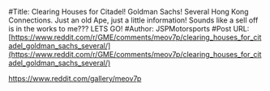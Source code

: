 #Title: Clearing Houses for Citadel! Goldman Sachs! Several Hong Kong Connections. Just an old Ape, just a little information! Sounds like a sell off is in the works to me??? LETS GO!
#Author: JSPMotorsports
#Post URL: [https://www.reddit.com/r/GME/comments/meov7p/clearing_houses_for_citadel_goldman_sachs_several/](https://www.reddit.com/r/GME/comments/meov7p/clearing_houses_for_citadel_goldman_sachs_several/)


https://www.reddit.com/gallery/meov7p